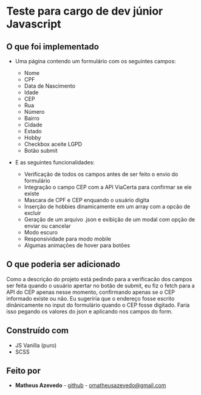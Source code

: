 # Teste para cargo de dev júnior Javascript

## O que foi implementado

- Uma página contendo um formulário com os seguintes campos:
	- Nome
	- CPF
	- Data de Nascimento
	- Idade
	- CEP
	- Rua
	- Número
	- Bairro
	- Cidade
	- Estado
	- Hobby
	- Checkbox aceite LGPD
	- Botão submit

- E as seguintes funcionalidades:
    - Verificação de todos os campos antes de ser feito o envio do formulário
    - Integração o campo CEP com a API ViaCerta para confirmar se ele existe
    - Mascara de CPF e CEP enquando o usuário digita
    - Inserção de hobbies dinamicamente em um array com a opcão de excluir
    - Geração de um arquivo .json e exibição de um modal com opção de enviar ou cancelar
    - Modo escuro
    - Responsividade para modo mobile
    - Algumas animações de hover para botões

## O que poderia ser adicionado

Como a descrição do projeto está pedindo para a verificacão dos campos ser feita quando o usuário apertar no botão de submit, eu fiz o fetch para a API do CEP apenas nesse momento, confirmando apenas se o CEP informado existe ou não.
Eu sugeriria que o endereço fosse escrito dinânicamente no input do formulário quando o CEP fosse digitado. Faria isso pegando os valores do json e aplicando nos campos do form.

## Construído com
- JS Vanilla (puro)
- SCSS

## Feito por

* **Matheus Azevedo** - [github](https://github.com/mazetheus) - [omatheusazevedo@gmail.com](mailto:omatheusazevedo@gmail.com)
